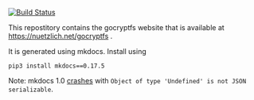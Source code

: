 [![Build Status](https://travis-ci.org/rfjakob/gocryptfs-website.svg?branch=master)](https://travis-ci.org/rfjakob/gocryptfs-website)

This repostitory contains the gocryptfs website that is available at
https://nuetzlich.net/gocryptfs .

It is generated using mkdocs. Install using

    pip3 install mkdocs==0.17.5

Note: mkdocs 1.0 [crashes](https://travis-ci.org/rfjakob/gocryptfs-website/builds/456463957)
with `Object of type 'Undefined' is not JSON serializable`.
